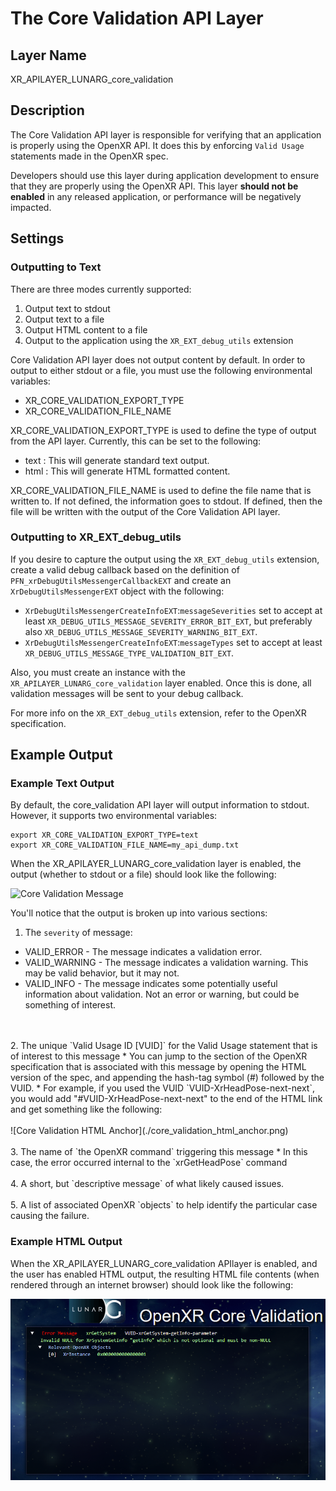 # The Core Validation API Layer

<!--
Copyright (c) 2017-2020 The Khronos Group Inc.

SPDX-License-Identifier: CC-BY-4.0
-->

## Layer Name

XR\_APILAYER\_LUNARG\_core\_validation

## Description

The Core Validation API layer is responsible for verifying that an
application is properly using the OpenXR API.  It does this by
enforcing `Valid Usage` statements made in the OpenXR spec.

Developers should use this layer during application development to ensure
that they are properly using the OpenXR API.  This layer **should not be
enabled** in any released application, or performance will be negatively impacted.

## Settings

### Outputting to Text
There are three modes currently supported:
1. Output text to stdout
2. Output text to a file
3. Output HTML content to a file
4. Output to the application using the `XR_EXT_debug_utils` extension

Core Validation API layer does not output content by default.  In order to output
to either stdout or a file, you must use the following environmental variables:

* XR\_CORE\_VALIDATION\_EXPORT\_TYPE
* XR\_CORE\_VALIDATION\_FILE\_NAME

XR\_CORE\_VALIDATION\_EXPORT\_TYPE is used to define the type of output from
the API layer.  Currently, this can be set to the following:

* text  : This will generate standard text output.
* html  : This will generate HTML formatted content.

XR\_CORE\_VALIDATION\_FILE\_NAME is used to define the file name that is
written to.  If not defined, the information goes to stdout.  If defined,
then the file will be written with the output of the Core Validation API
layer.

### Outputting to XR\_EXT\_debug\_utils
If you desire to capture the output using the `XR_EXT_debug_utils` extension,
create a valid debug callback based on the definition of
`PFN_xrDebugUtilsMessengerCallbackEXT` and create an `XrDebugUtilsMessengerEXT`
object with the following:
- `XrDebugUtilsMessengerCreateInfoEXT`:`messageSeverities` set to accept
at least
`XR_DEBUG_UTILS_MESSAGE_SEVERITY_ERROR_BIT_EXT`, but preferably also
`XR_DEBUG_UTILS_MESSAGE_SEVERITY_WARNING_BIT_EXT`.
- `XrDebugUtilsMessengerCreateInfoEXT`:`messageTypes` set to accept at least
`XR_DEBUG_UTILS_MESSAGE_TYPE_VALIDATION_BIT_EXT`.

Also, you must create an instance with the `XR_APILAYER_LUNARG_core_validation`
layer enabled.
Once this is done, all validation messages will be sent to your debug callback.

For more info on the `XR_EXT_debug_utils` extension, refer to the OpenXR
specification.


## Example Output

### Example Text Output

By default, the core_validation API layer will output information
to stdout.  However, it supports two environmental variables:

```
export XR_CORE_VALIDATION_EXPORT_TYPE=text
export XR_CORE_VALIDATION_FILE_NAME=my_api_dump.txt
```
 
When the XR\_APILAYER\_LUNARG\_core\_validation layer is enabled, the
output (whether to stdout or a file) should look like the following:

![Core Validation Message](./core_validation_message.png)

You'll notice that the output is broken up into various sections:
1. The `severity` of message:
  * VALID_ERROR - The message indicates a validation error.
  * VALID_WARNING - The message indicates a validation warning.  This may
be valid behavior, but it may not.
  * VALID_INFO - The message indicates some potentially useful information
about validation.  Not an error or warning, but could be something of
interest.
<br/>
<br/>
2. The unique `Valid Usage ID [VUID]` for the Valid Usage statement that is of
interest to this message
  * You can jump to the section of the OpenXR specification that is associated
with this message by opening the HTML version of the spec, and appending
the hash-tag symbol (#) followed by the VUID.
     * For example, if you used the VUID `VUID-XrHeadPose-next-next`, you would
add "#VUID-XrHeadPose-next-next" to the end of the HTML link and get
something like  the following:
<br/>
<br/>
![Core Validation HTML Anchor](./core_validation_html_anchor.png)
<br/>
<br/>
3. The name of `the OpenXR command` triggering this message
  * In this case, the error occurred internal to the `xrGetHeadPose` command
<br/>
<br/>
4. A short, but `descriptive message` of what likely caused issues.
<br/>
<br/>
5. A list of associated OpenXR `objects` to help identify the particular
case causing the failure.

### Example HTML Output

When the XR\_APILAYER\_LUNARG_core_validation APIlayer is enabled, and the
user has enabled HTML output, the resulting HTML file contents
(when rendered through an internet browser) should look like the
following:

![HTML Output Example](./OpenXR_Core_Validation.png)

